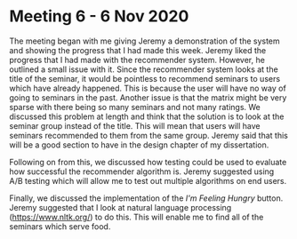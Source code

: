 # Meeting 6 - 6 Nov 2020

The meeting began with me giving Jeremy a demonstration of the system and showing the progress that I had made this week. Jeremy liked the progress that I had made with the recommender system. However, he outlined a small issue with it. Since the recommender system looks at the title of the seminar, it would be pointless to recommend seminars to users which have already happened. This is because the user will have no way of going to seminars in the past. Another issue is that the matrix might be very sparse with there being so many seminars and not many ratings. We discussed this problem at length and think that the solution is to look at the seminar group instead of the title. This will mean that users will have seminars recommended to them from the same group. Jeremy said that this will be a good section to have in the design chapter of my dissertation.

Following on from this, we discussed how testing could be used to evaluate how successful the recommender algorithm is. Jeremy suggested using A/B testing which will allow me to test out multiple algorithms on end users.

Finally, we discussed the implementation of the _I'm Feeling Hungry_ button. Jeremy suggested that I look at natural language processing (https://www.nltk.org/) to do this. This will enable me to find all of the seminars which serve food.
